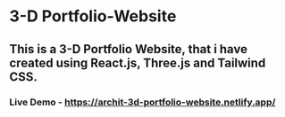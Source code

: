 # 3-D Portfolio-Website
## This is a 3-D Portfolio Website, that i have created using React.js, Three.js and Tailwind CSS.

### Live Demo - https://archit-3d-portfolio-website.netlify.app/
